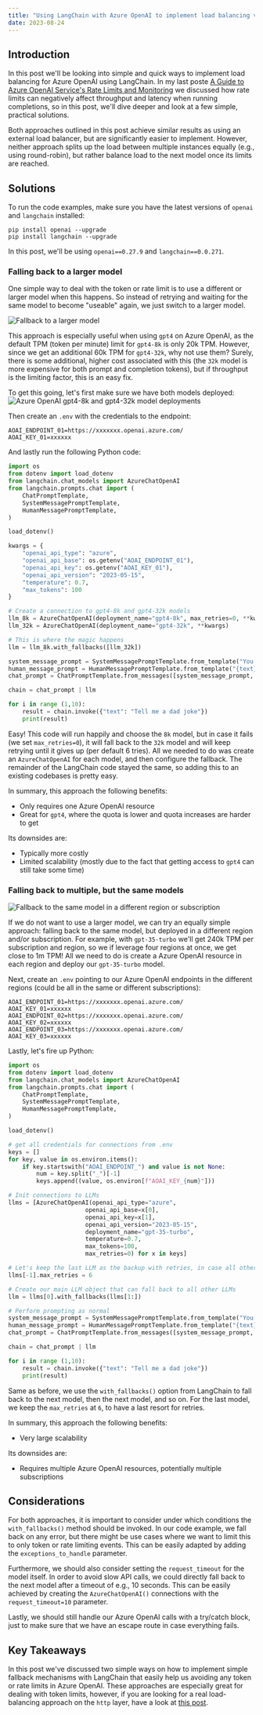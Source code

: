 ```yaml
---
title: "Using LangChain with Azure OpenAI to implement load balancing via fallbacks"
date: 2023-08-24
---
```

## Introduction

In this post we'll be looking into simple and quick ways to implement load balancing for Azure OpenAI using LangChain. In my last poste [A Guide to Azure OpenAI Service's Rate Limits and Monitoring](https://clemenssiebler.com/posts/understanding-azure-openai-rate-limits-monitoring/) we discussed how rate limits can negatively affect throughput and latency when running completions, so in this post, we'll dive deeper and look at a few simple, practical solutions.

Both approaches outlined in this post achieve similar results as using an external load balancer, but are significantly easier to implement. However, neither approach splits up the load between multiple instances equally (e.g., using round-robin), but rather balance load to the next model once its limits are reached.

## Solutions

To run the code examples, make sure you have the latest versions of `openai` and `langchain` installed:

```
pip install openai --upgrade
pip install langchain --upgrade
```

In this post, we'll be using `openai==0.27.9` and `langchain==0.0.271`.

### Falling back to a larger model

One simple way to deal with the token or rate limit is to use a different or larger model when this happens. So instead of retrying and waiting for the same model to become "useable" again, we just switch to a larger model.

![Fallback to a larger model](/images/fallback_larger_model.png)

 This approach is especially useful when using `gpt4` on Azure OpenAI, as the default TPM (token per minute) limit for `gpt4-8k` is only 20k TPM. However, since we get an additional 60k TPM for `gpt4-32k`, why not use them? Surely, there is some additional, higher cost associated with this (the `32k` model is more expensive for both prompt and completion tokens), but if throughput is the limiting factor, this is an easy fix.

To get this going, let's first make sure we have both models deployed:
![Azure OpenAI gpt4-8k and gpt4-32k model deployments](/images/gpt4_8k_32k_deployments.png)

Then create an `.env` with the credentials to the endpoint:

```
AOAI_ENDPOINT_01=https://xxxxxxx.openai.azure.com/
AOAI_KEY_01=xxxxxx
```

And lastly run the following Python code:

```python
import os
from dotenv import load_dotenv
from langchain.chat_models import AzureChatOpenAI
from langchain.prompts.chat import (
    ChatPromptTemplate,
    SystemMessagePromptTemplate,
    HumanMessagePromptTemplate,
)

load_dotenv()

kwargs = {
    "openai_api_type": "azure",
    "openai_api_base": os.getenv("AOAI_ENDPOINT_01"),
    "openai_api_key": os.getenv("AOAI_KEY_01"),
    "openai_api_version": "2023-05-15",
    "temperature": 0.7,
    "max_tokens": 100
}

# Create a connection to gpt4-8k and gpt4-32k models
llm_8k = AzureChatOpenAI(deployment_name="gpt4-8k", max_retries=0, **kwargs)
llm_32k = AzureChatOpenAI(deployment_name="gpt4-32k", **kwargs)

# This is where the magic happens
llm = llm_8k.with_fallbacks([llm_32k])

system_message_prompt = SystemMessagePromptTemplate.from_template("You are an AI assistant that tells jokes.")
human_message_prompt = HumanMessagePromptTemplate.from_template("{text}")
chat_prompt = ChatPromptTemplate.from_messages([system_message_prompt, human_message_prompt])

chain = chat_prompt | llm

for i in range (1,10):
    result = chain.invoke({"text": "Tell me a dad joke"})
    print(result)
```

Easy! This code will run happily and choose the `8k` model, but in case it fails (we set `max_retries=0`), it will fall back to the `32k` model and will keep retrying until it gives up (per default 6 tries). All we needed to do was create an `AzureChatOpenAI` for each model, and then configure the fallback. The remainder of the LangChain code stayed the same, so adding this to an existing codebases is pretty easy.

In summary, this approach the following benefits:
* Only requires one Azure OpenAI resource
* Great for `gpt4`, where the quota is lower and quota increases are harder to get

Its downsides are:
* Typically more costly
* Limited scalability (mostly due to the fact that getting access to `gpt4` can still take some time)

### Falling back to multiple, but the same models

![Fallback to the same model in a different region or subscription](/images/fallback_different_region.png)

If we do not want to use a larger model, we can try an equally simple approach: falling back to the same model, but deployed in a different region and/or subscription. For example, with `gpt-35-turbo` we'll get 240k TPM per subscription and region, so we if leverage four regions at once, we get close to 1m TPM! All we need to do is create a Azure OpenAI resource in each region and deploy our `gpt-35-turbo` model.

Next, create an `.env` pointing to our Azure OpenAI endpoints in the different regions (could be all in the same or different subscriptions):

```
AOAI_ENDPOINT_01=https://xxxxxxx.openai.azure.com/
AOAI_KEY_01=xxxxxx
AOAI_ENDPOINT_02=https://xxxxxxx.openai.azure.com/
AOAI_KEY_02=xxxxxx
AOAI_ENDPOINT_03=https://xxxxxxx.openai.azure.com/
AOAI_KEY_03=xxxxxx
```

Lastly, let's fire up Python:

```python
import os
from dotenv import load_dotenv
from langchain.chat_models import AzureChatOpenAI
from langchain.prompts.chat import (
    ChatPromptTemplate,
    SystemMessagePromptTemplate,
    HumanMessagePromptTemplate,
)

load_dotenv()

# get all credentials for connections from .env
keys = []
for key, value in os.environ.items():
    if key.startswith("AOAI_ENDPOINT_") and value is not None:
        num = key.split("_")[-1]
        keys.append((value, os.environ[f"AOAI_KEY_{num}"]))

# Init connections to LLMs
llms = [AzureChatOpenAI(openai_api_type="azure",
                      openai_api_base=x[0],
                      openai_api_key=x[1],
                      openai_api_version="2023-05-15",
                      deployment_name="gpt-35-turbo",
                      temperature=0.7,
                      max_tokens=100, 
                      max_retries=0) for x in keys]

# Let's keep the last LLM as the backup with retries, in case all other LLMs failed
llms[-1].max_retries = 6

# Create our main LLM object that can fall back to all other LLMs
llm = llms[0].with_fallbacks(llms[1:])

# Perform prompting as normal
system_message_prompt = SystemMessagePromptTemplate.from_template("You are an AI assistant that tells jokes.")
human_message_prompt = HumanMessagePromptTemplate.from_template("{text}")
chat_prompt = ChatPromptTemplate.from_messages([system_message_prompt, human_message_prompt])

chain = chat_prompt | llm

for i in range (1,10):
    result = chain.invoke({"text": "Tell me a dad joke"})
    print(result)
```

Same as before, we use the `with_fallbacks()` option from LangChain to fall back to the next model, then the next model, and so on. For the last model, we keep the `max_retries` at `6`, to have a last resort for retries.

In summary, this approach the following benefits:
* Very large scalability

Its downsides are:
* Requires multiple Azure OpenAI resources, potentially multiple subscriptions

## Considerations

For both approaches, it is important to consider under which conditions the `with_fallbacks()` method should be invoked. In our code example, we fall back on any error, but there might be use cases where we want to limit this to only token or rate limiting events. This can be easily adapted by adding the `exceptions_to_handle` parameter.

Furthermore, we should also consider setting the `request_timeout` for the model itself. In order to avoid slow API calls, we could directly fall back to the next model after a timeout of e.g., 10 seconds. This can be easily achieved by creating the `AzureChatOpenAI()` connections with the `request_timeout=10` parameter.

Lastly, we should still handle our Azure OpenAI calls with a try/catch block, just to make sure that we have an escape route in case everything fails.

## Key Takeaways

In this post we've discussed two simple ways on how to implement simple fallback mechanisms with LangChain that easily help us avoiding any token or rate limits in Azure OpenAI. These approaches are especially great for dealing with token limits, however, if you are looking for a real load-balancing approach on the `http` layer, have a look at [this post](https://www.raffertyuy.com/raztype/azure-openai-load-balancing/).